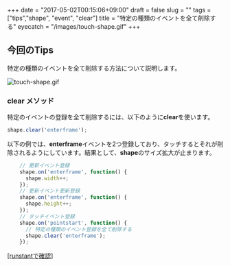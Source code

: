 +++
date = "2017-05-02T00:15:06+09:00"
draft = false
slug = ""
tags = ["tips","shape", "event", "clear"]
title = "特定の種類のイベントを全て削除する"
eyecatch = "/images/touch-shape.gif"
+++ 

## 今回のTips
特定の種類のイベントを全て削除する方法について説明します。

![touch-shape.gif](/images/touch-shape.gif)

### clear メソッド
特定のイベントの登録を全て削除するには、以下のように**clear**を使います。

```js
shape.clear('enterframe');
```

以下の例では、**enterframe**イベントを2つ登録しており、タッチするとそれが削除されるようにしています。結果として、**shape**のサイズ拡大が止まります。

```js
    // 更新イベント登録
    shape.on('enterframe', function() {
      shape.width++;  
    });
    // 更新イベント更新登録
    shape.on('enterframe', function() {
      shape.height++;  
    });
    // タッチイベント登録
    shape.on('pointstart', function() {
      // 特定の種類のイベント登録を全て削除する
      shape.clear('enterframe');
    });
```
<a href="http://runstant.com/alkn203/projects/d6d50d82" target="_blank">[runstantで確認]</a>